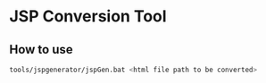 # JSP Conversion Tool
## How to use

```sh
tools/jspgenerator/jspGen.bat <html file path to be converted>
```

